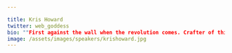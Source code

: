 ```yaml
---

title: Kris Howard
twitter: web_goddess
bio: ""First against the wall when the revolution comes. Crafter of things and unrepentant ananaphage. 🍍"
image: /assets/images/speakers/krishoward.jpg
---
```

